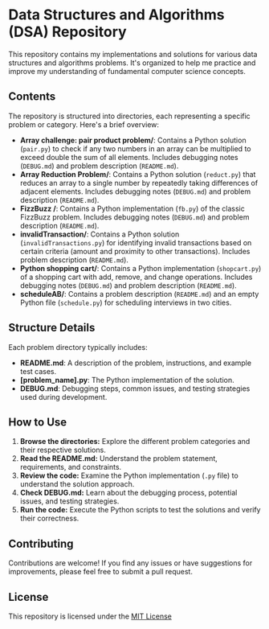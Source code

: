 # Data Structures and Algorithms (DSA) Repository

This repository contains my implementations and solutions for various data structures and algorithms problems. It's organized to help me practice and improve my understanding of fundamental computer science concepts.

## Contents

The repository is structured into directories, each representing a specific problem or category. Here's a brief overview:

*   **Array challenge: pair product problem/**: Contains a Python solution (`pair.py`) to check if any two numbers in an array can be multiplied to exceed double the sum of all elements. Includes debugging notes (`DEBUG.md`) and problem description (`README.md`).
*   **Array Reduction Problem/**: Contains a Python solution (`reduct.py`) that reduces an array to a single number by repeatedly taking differences of adjacent elements. Includes debugging notes (`DEBUG.md`) and problem description (`README.md`).
*   **FizzBuzz /**: Contains a Python implementation (`fb.py`) of the classic FizzBuzz problem. Includes debugging notes (`DEBUG.md`) and problem description (`README.md`).
*   **invalidTransaction/**: Contains a Python solution (`invalidTransactions.py`) for identifying invalid transactions based on certain criteria (amount and proximity to other transactions). Includes problem description (`README.md`).
*   **Python shopping cart/**: Contains a Python implementation (`shopcart.py`) of a shopping cart with add, remove, and change operations. Includes debugging notes (`DEBUG.md`) and problem description (`README.md`).
*   **scheduleAB/**: Contains a problem description (`README.md`) and an empty Python file (`schedule.py`) for scheduling interviews in two cities.

## Structure Details

Each problem directory typically includes:

*   **README.md**: A description of the problem, instructions, and example test cases.
*   **[problem_name].py**: The Python implementation of the solution.
*   **DEBUG.md**: Debugging steps, common issues, and testing strategies used during development.

## How to Use

1.  **Browse the directories:** Explore the different problem categories and their respective solutions.
2.  **Read the README.md:** Understand the problem statement, requirements, and constraints.
3.  **Review the code:** Examine the Python implementation (`.py` file) to understand the solution approach.
4.  **Check DEBUG.md:** Learn about the debugging process, potential issues, and testing strategies.
5.  **Run the code:** Execute the Python scripts to test the solutions and verify their correctness.

## Contributing

Contributions are welcome! If you find any issues or have suggestions for improvements, please feel free to submit a pull request.

## License

This repository is licensed under the [MIT License](LICENSE)